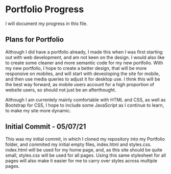 # Portfolio Progress
<p>I will document my progress in this file.</p>
<h2> Plans for Portfolio </h2>
<p> Although I did have a portfolio already, I made this when I was first starting out with web development, and am not keen on the design. I would also like to create some cleaner and more semantic code for my new portfolio. With my new portfolio, I hope to create a better design, that will be more responsive on mobiles, and will start with deveoloping the site for mobile, and then use media queries to adjust it for desktop use. I think this will be the best way forward, as mobile users account for a high proportion of website users, so should not just be an afterthought. </p>

<p> Although I am currentely mainly comfortable with HTML and CSS, as well as Bootstrap for CSS, I hope to include some JavaScript as I continue to learn, to make my site more dynamic. </p> 

<h2> Initial Commit - 05/07/21 </h2>
<p> This was my initial commit, in which I cloned my repository into my Portfolio folder, and commited my initial empty files, index.html and styles.css. index.html will be used for my home page, and, as this site should be quite small, styles.css will be used for all pages. Using this same stylesheet for all pages will also make it easier for me to carry over styles across multiple pages. </p> 



